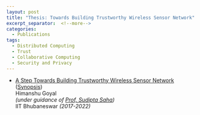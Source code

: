 ```yaml
---
layout: post
title: "Thesis: Towards Building Trustworthy Wireless Sensor Network"
excerpt_separator:  <!--more-->
categories:
  - Publications
tags:
  - Distributed Computing
  - Trust
  - Collaborative Computing
  - Security and Privacy
---
```


<ul>
                     <li>
                        <a href="/docs/Final_Thesis.pdf" target="_blank">A Step Towards
                           Building Trustworthy
                           Wireless Sensor Network</a> (<a href="/docs/Thesis_Synopsis.pdf" target="_blank">Synopsis</a>)
                        <br>
                        <div class="authors">Himanshu Goyal</div>
                        <em>(under guidance of <a href="https://www.iitbbs.ac.in/profile-print.php?furl=sudipta">
                                 Prof. Sudipta Saha</a>)</em><br>IIT Bhubaneswar <em>(2017-2022)</em>
                        <br>
                        <br>
                     </li>
                  </ul>

<!-- Hao Chen and Kim Laine and Peter Rindal ~ <a href="https://eprint.iacr.org/2017/299">eprint/2017/299</a> ~ <a href="https://acmccs.github.io/papers/">CCS'17</a>

Private Set Intersection (PSI) is a cryptographic technique that allows two parties to compute the intersection of their sets without revealing anything except the intersection. We use fully homomorphic encryption to construct a fast PSI protocol with a small communication overhead that works particularly well when one of the two sets is much smaller than the other, and is secure against semi-honest adversaries.
<!--more-->

<!--
The most computationally efficient PSI protocols have been constructed using tools such as hash functions and oblivious transfer, but a potential limitation with these approaches is the communication complexity, which scales linearly with the size of the larger set. This is of particular concern when performing PSI between a constrained device (cellphone) holding a small set, and a large service provider (e.g. _WhatsApp_), such as in the Private Contact Discovery application.
Our running-time-optimized benchmarks show that it takes 36 seconds of online-computation, 71 seconds of non-interactive (receiver-independent) pre-processing, and only 12.5MB of round trip communication to intersect five thousand 32-bit strings with 16 million 32-bit strings. Compared to prior works, this is roughly a 38--115× reduction in communication with minimal difference in computational overhead. 
-->